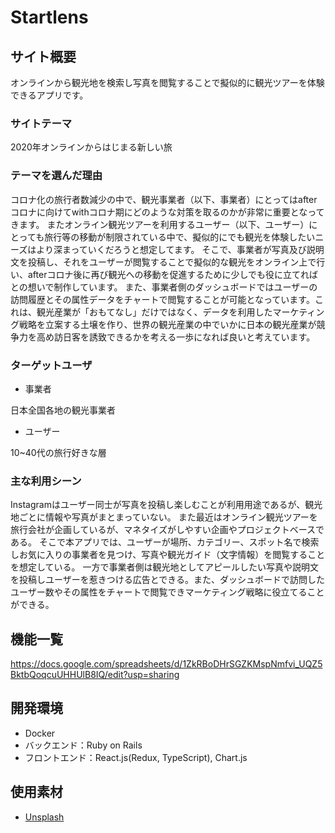 # Startlens

## サイト概要

オンラインから観光地を検索し写真を閲覧することで擬似的に観光ツアーを体験できるアプリです。

### サイトテーマ

2020年オンラインからはじまる新しい旅

### テーマを選んだ理由

コロナ化の旅行者数減少の中で、観光事業者（以下、事業者）にとってはafterコロナに向けてwithコロナ期にどのような対策を取るのかが非常に重要となってきます。
またオンライン観光ツアーを利用するユーザー（以下、ユーザー）にとっても旅行等の移動が制限されている中で、擬似的にでも観光を体験したいニーズはより深まっていくだろうと想定してます。
そこで、事業者が写真及び説明文を投稿し、それをユーザーが閲覧することで擬似的な観光をオンライン上で行い、afterコロナ後に再び観光への移動を促進するために少しでも役に立てればとの想いで制作しています。
また、事業者側のダッシュボードではユーザーの訪問履歴とその属性データをチャートで閲覧することが可能となっています。これは、観光産業が「おもてなし」だけではなく、データを利用したマーケティング戦略を立案する土壌を作り、世界の観光産業の中でいかに日本の観光産業が競争力を高め訪日客を誘致できるかを考える一歩になれば良いと考えています。

### ターゲットユーザ

* 事業者

日本全国各地の観光事業者

* ユーザー

10~40代の旅行好きな層

### 主な利用シーン

Instagramはユーザー同士が写真を投稿し楽しむことが利用用途であるが、観光地ごとに情報や写真がまとまっていない。
また最近はオンライン観光ツアーを旅行会社が企画しているが、マネタイズがしやすい企画やプロジェクトベースである。
そこで本アプリでは、ユーザーが場所、カテゴリー、スポット名で検索しお気に入りの事業者を見つけ、写真や観光ガイド（文字情報）を閲覧することを想定している。
一方で事業者側は観光地としてアピールしたい写真や説明文を投稿しユーザーを惹きつける広告とできる。また、ダッシュボードで訪問したユーザー数やその属性をチャートで閲覧できマーケティング戦略に役立てることができる。


## 機能一覧
<https://docs.google.com/spreadsheets/d/1ZkRBoDHrSGZKMspNmfvi_UQZ5BktbQoqcuUHHUlB8IQ/edit?usp=sharing>

## 開発環境
- Docker
- バックエンド：Ruby on Rails
- フロントエンド：React.js(Redux, TypeScript), Chart.js

## 使用素材
- [Unsplash](https://unsplash.com/)
